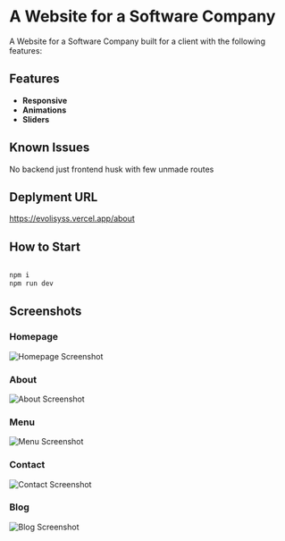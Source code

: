 # A Website for a Software Company

A Website for a Software Company built for a client with the following features:

## Features

- **Responsive**
- **Animations**
- **Sliders**

## Known Issues

No backend just frontend husk with few unmade routes

## Deplyment URL

https://evolisyss.vercel.app/about

## How to Start

```bash

npm i
npm run dev

```

## Screenshots

### Homepage

![Homepage Screenshot](./assets/home.png "Homepage")

### About

![About Screenshot](./assets/about.png "About")

### Menu

![Menu Screenshot](./assets/service.png "Menu")

### Contact

![Contact Screenshot](./assets/contact.png "Contact")

### Blog

![Blog Screenshot](./assets/blog.png "Blog")
